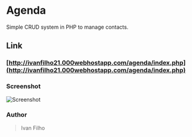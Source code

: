 # Agenda

Simple CRUD system in PHP to manage contacts.

## Link
### [http://ivanfilho21.000webhostapp.com/agenda/index.php](http://ivanfilho21.000webhostapp.com/agenda/index.php)

### Screenshot
![Screenshot](https://i.postimg.cc/15QXSppG/modal.png)

### Author
> Ivan Filho

